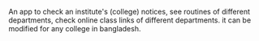 An app to check an institute's (college) notices, see routines of different departments,  check online class links of different departments.  it can be modified for any college in bangladesh.
